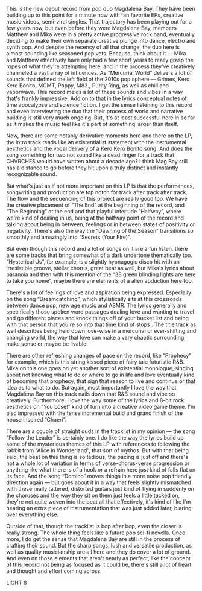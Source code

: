 This is the new debut record from pop duo Magdalena Bay. They have been building up to this point for a minute now with fan favorite EPs, creative music videos, semi-viral singles. That trajectory has been playing out for a few years now, but even before they were Magdalena Bay, members Matthew and Mika were in a pretty active progressive rock band, eventually deciding to make their own separate creative plunge into dance, electro and synth pop. And despite the recency of all that change, the duo here is almost sounding like seasoned pop vets. Because, think about it — Mika and Matthew effectively have only had a few short years to really grasp the ropes of what they're attempting here, and in the process they've creatively channeled a vast array of influences. As “Mercurial World” delivers a lot of sounds that defined the left field of the 2010s pop sphere — Grimes, Kero Kero Bonito, MGMT, Poppy, M83., Purity Ring, as well as chill and vaporwave. This record melds a lot of these sounds and vibes in a way that's frankly impressive. Add on to that in the lyrics conceptual notes of time apocalypse and science fiction. I get the sense listening to this record and even interviewing the duo that their process of world and narrative building is still very much ongoing. But, it's at least successful here in so far as it makes the music feel like it's part of something larger than itself.

Now, there are some notably derivative moments here and there on the LP, the intro track reads like an existentialist statement with the instrumental aesthetics and the vocal delivery of a Kero Kero Bonito song. And does the song something for two not sound like a dead ringer for a track that CHVRCHES would have written about a decade ago? I think Mag Bay still has a distance to go before they hit upon a truly distinct and instantly recognizable sound.

But what's just as if not more important on this LP is that the performances, songwriting and production are top notch for track after track after track. The flow and the sequencing of this project are really good too. We have the creative placement of “The End” at the beginning of the record, and “The Beginning” at the end and that playful interlude “Halfway”, where we're kind of dealing in us, being at the halfway point of the record and talking about being in between, feelings or in between states of positivity or negativity. There's also the way the “Dawning of the Season” transitions so smoothly and amazingly into “Secrets (Your Fire)”.

But even though this record and a lot of songs on it are a fun listen, there are some tracks that bring somewhat of a dark undertone thematically too. “Hysterical Us”, for example, is a slightly hypnagogic disco hit with an irresistible groove, stellar chorus, great beat as well, but Mika's lyrics about paranoia and then with this mention of the “38 green blinding lights are here to take you home”, maybe there are elements of a alien abduction here too.

There's a lot of feelings of love and aspiration being expressed. Especially on the song “Dreamcatching”, which stylistically sits at this crossroads between dance pop, new age music and ASMR. The lyrics generally and specifically those spoken word passages dealing love and wanting to travel and go different places and knock things off of your bucket list and being with that person that you're so into that time kind of stops . The title track as well describes being held down love-wise in a mercurial or ever-shifting and changing world, the way that love can make a very chaotic surrounding, make sense or maybe be livable.

There are other refreshing changes of pace on the record, like “Prophecy” for example, which is this string kissed piece of fairy tale futuristic R&B. Mika on this one goes on yet another sort of existential monologue, singing about not knowing what to do or where to go in life and love eventually kind of becoming that prophecy, that sign that reason to live and continue or that idea as to what to do. But again, most importantly I love the way that Magdalena Bay on this track nails down that R&B sound and vibe so creatively. Furthermore, I love the way some of the lyrics and 8-bit rock aesthetics on “You Lose!” kind of turn into a creative video game theme. I'm also impressed with the tense incremental build and grand finish of the house inspired “Chaeri”.

There are a couple of straight duds in the tracklist in my opinion — the song “Follow the Leader” is certainly one. I do like the way the lyrics build up some of the mysterious themes of this LP with references to following the rabbit from “Alice in Wonderland”, that sort of mythos. But with that being said, the beat on this thing is so tedious, the pacing is just off and there's not a whole lot of variation in terms of verse-chorus-verse progression or anything like what there is of a hook or a refrain here just kind of falls flat on its face. And the song “Domino” moves things in a more noise pop friendly direction again — but goes about it in a way that feels slightly mismatched with these really tattered, distorted guitars just kind of flying in suddenly on the choruses and the way they sit on them just feels a little tacked on, they're not quite woven into the beat all that effectively, it's kind of like I'm hearing an extra piece of instrumentation that was just added later, blaring over everything else.

Outside of that, though the tracklist is bop after bop, even the closer is really strong. The whole thing feels like a future pop sci-fi novella. Once more, I do get the sense that Magdalena Bay are still in the process of crafting their sound. But the sharp songs, lush and versatile production, as well as quality musicianship are all here and they do cover a lot of ground. And even on those elements that aren't nearly as perfect, like the concept of this record not being as focused as it could be, there's still a lot of heart and thought and effort coming across.

LIGHT 8
